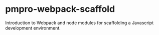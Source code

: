 # pmpro-webpack-scaffold
Introduction to Webpack and node modules for scaffolding a Javascript development environment.
